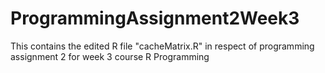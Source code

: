 # ProgrammingAssignment2Week3
This contains the edited R file "cacheMatrix.R" in respect of programming assignment 2 for week 3 course R Programming 
